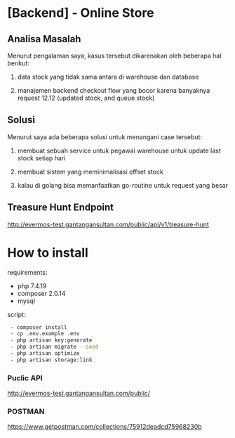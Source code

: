 # [Backend] - Online Store

## Analisa Masalah
Menurut pengalaman saya, kasus tersebut dikarenakan oleh beberapa hal berikut:

1. data stock yang tidak sama antara di warehouse dan database

2. manajemen backend checkout flow yang bocor karena banyaknya request 12.12 (updated stock, and queue stock)

## Solusi

Menurut saya ada beberapa solusi untuk menangani case tersebut:

1. membuat sebuah service untuk pegawai warehouse untuk update last stock setiap hari

2. membuat sistem yang meminimalisasi offset stock

3. kalau di golang bisa memanfaatkan go-routine untuk request yang besar


## Treasure Hunt Endpoint

http://evermos-test.gantangansultan.com/public/api/v1/treasure-hunt

# How to install

requirements:
 - php 7.4.19
 - composer 2.0.14
 - mysql

script:
```bash
 - composer install
 - cp .env.example .env
 - php artisan key:generate
 - php artisan migrate --seed
 - php artisan optimize
 - php artisan storage:link
```

### Puclic API

http://evermos-test.gantangansultan.com/public/

### POSTMAN

https://www.getpostman.com/collections/75912deadcd75968230b